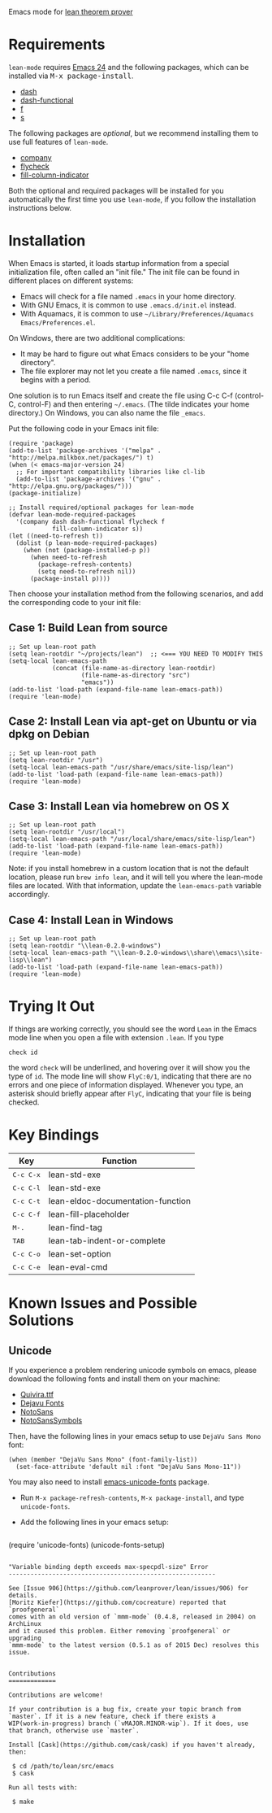 Emacs mode for [lean theorem prover][Lean]

[lean]: https://github.com/leanprover/lean


Requirements
============

``lean-mode`` requires [Emacs 24][emacs24] and the following
packages, which can be installed via <kbd>M-x package-install</kbd>.

 - [dash][dash]
 - [dash-functional][dash]
 - [f][f]
 - [s][s]

[emacs24]: http://www.gnu.org/software/emacs
[dash]: https://github.com/magnars/dash.el
[f]: https://github.com/rejeep/f.el
[s]: https://github.com/magnars/s.el

The following packages are *optional*, but we recommend installing them
to use full features of ``lean-mode``.

 - [company][company]
 - [flycheck][flycheck]
 - [fill-column-indicator][fci]

Both the optional and required packages will be installed for you
automatically the first time you use ``lean-mode``, if you follow the
installation instructions below.

[company]: http://company-mode.github.io/
[flycheck]: http://www.flycheck.org/manual/latest/index.html
[fci]: https://github.com/alpaker/Fill-Column-Indicator

Installation
============

When Emacs is started, it loads startup information from a special
initialization file, often called an "init file." The init file can be
found in different places on different systems:

- Emacs will check for a file named ``.emacs`` in your home directory.
- With GNU Emacs, it is common to use ``.emacs.d/init.el`` instead.
- With Aquamacs, it is common to use ``~/Library/Preferences/Aquamacs Emacs/Preferences.el``.

On Windows, there are two additional complications:

- It may be hard to figure out what Emacs considers to be your "home
  directory".
- The file explorer may not let you create a file named ``.emacs``,
  since it begins with a period.

One solution is to run Emacs itself and create the file using C-c C-f
(control-C, control-F) and then entering ``~/.emacs``. (The tilde
indicates your home directory.) On Windows, you can also name the file
``_emacs``.

Put the following code in your Emacs init file:

```elisp
(require 'package)
(add-to-list 'package-archives '("melpa" . "http://melpa.milkbox.net/packages/") t)
(when (< emacs-major-version 24)
  ;; For important compatibility libraries like cl-lib
  (add-to-list 'package-archives '("gnu" . "http://elpa.gnu.org/packages/")))
(package-initialize)

;; Install required/optional packages for lean-mode
(defvar lean-mode-required-packages
  '(company dash dash-functional flycheck f
            fill-column-indicator s))
(let ((need-to-refresh t))
  (dolist (p lean-mode-required-packages)
    (when (not (package-installed-p p))
      (when need-to-refresh
        (package-refresh-contents)
        (setq need-to-refresh nil))
      (package-install p))))
```

Then choose your installation method from the following scenarios, and
add the corresponding code to your init file:

Case 1: Build Lean from source
-----------------------------

```elisp
;; Set up lean-root path
(setq lean-rootdir "~/projects/lean")  ;; <=== YOU NEED TO MODIFY THIS
(setq-local lean-emacs-path
            (concat (file-name-as-directory lean-rootdir)
                    (file-name-as-directory "src")
                    "emacs"))
(add-to-list 'load-path (expand-file-name lean-emacs-path))
(require 'lean-mode)
```

Case 2: Install Lean via apt-get on Ubuntu or via dpkg on Debian
----------------------------------------------------------------

```elisp
;; Set up lean-root path
(setq lean-rootdir "/usr")
(setq-local lean-emacs-path "/usr/share/emacs/site-lisp/lean")
(add-to-list 'load-path (expand-file-name lean-emacs-path))
(require 'lean-mode)
```


Case 3: Install Lean via homebrew on OS X
-----------------------------------------

```elisp
;; Set up lean-root path
(setq lean-rootdir "/usr/local")
(setq-local lean-emacs-path "/usr/local/share/emacs/site-lisp/lean")
(add-to-list 'load-path (expand-file-name lean-emacs-path))
(require 'lean-mode)
```

Note: if you install homebrew in a custom location that is not the default
location, please run `brew info lean`, and it will tell you where the
lean-mode files are located. With that information, update the
`lean-emacs-path` variable accordingly.

Case 4: Install Lean in Windows
-------------------------------
```elisp
;; Set up lean-root path
(setq lean-rootdir "\\lean-0.2.0-windows")
(setq-local lean-emacs-path "\\lean-0.2.0-windows\\share\\emacs\\site-lisp\\lean")
(add-to-list 'load-path (expand-file-name lean-emacs-path))
(require 'lean-mode)
```


Trying It Out
=============

If things are working correctly, you should see the word ``Lean`` in the
Emacs mode line when you open a file with extension `.lean`. If you type
```lean
check id
```
the word ``check`` will be underlined, and hovering over it will show
you the type of ``id``. The mode line will show ``FlyC:0/1``, indicating
that there are no errors and one piece of information displayed. Whenever
you type, an asterisk should briefly appear after ``FlyC``, indicating that
your file is being checked.


Key Bindings
============

|Key                | Function                          |
|-------------------|-----------------------------------|
|<kbd>C-c C-x</kbd> | lean-std-exe                      |
|<kbd>C-c C-l</kbd> | lean-std-exe                      |
|<kbd>C-c C-t</kbd> | lean-eldoc-documentation-function |
|<kbd>C-c C-f</kbd> | lean-fill-placeholder             |
|<kbd>M-.</kbd>     | lean-find-tag                     |
|<kbd>TAB</kbd>     | lean-tab-indent-or-complete       |
|<kbd>C-c C-o</kbd> | lean-set-option                   |
|<kbd>C-c C-e</kbd> | lean-eval-cmd                     |


Known Issues and Possible Solutions
===================================

Unicode
-------

If you experience a problem rendering unicode symbols on emacs,
please download the following fonts and install them on your machine:

 - [Quivira.ttf](http://www.quivira-font.com/files/Quivira.ttf)
 - [Dejavu Fonts](http://sourceforge.net/projects/dejavu/files/dejavu/2.35/dejavu-fonts-ttf-2.35.tar.bz2)
 - [NotoSans](https://github.com/googlei18n/noto-fonts/blob/master/hinted/NotoSans-Regular.ttc?raw=true)
 - [NotoSansSymbols](https://github.com/googlei18n/noto-fonts/blob/master/unhinted/NotoSansSymbols-Regular.ttf?raw=true)

Then, have the following lines in your emacs setup to use `DejaVu Sans Mono` font:

```elisp
(when (member "DejaVu Sans Mono" (font-family-list))
  (set-face-attribute 'default nil :font "DejaVu Sans Mono-11"))
```

You may also need to install [emacs-unicode-fonts](https://github.com/rolandwalker/unicode-fonts) package.

 - Run `M-x package-refresh-contents`, `M-x package-install`, and type `unicode-fonts`.
 - Add the following lines in your emacs setup:

   ```lisp
(require 'unicode-fonts)
(unicode-fonts-setup)
   ```

"Variable binding depth exceeds max-specpdl-size" Error
---------------------------------------------------------

See [Issue 906](https://github.com/leanprover/lean/issues/906) for details.
[Moritz Kiefer](https://github.com/cocreature) reported that `proofgeneral`
comes with an old version of `mmm-mode` (0.4.8, released in 2004) on ArchLinux
and it caused this problem. Either removing `proofgeneral` or upgrading
`mmm-mode` to the latest version (0.5.1 as of 2015 Dec) resolves this issue.


Contributions
=============

Contributions are welcome!

If your contribution is a bug fix, create your topic branch from
`master`. If it is a new feature, check if there exists a
WIP(work-in-progress) branch (`vMAJOR.MINOR-wip`). If it does, use
that branch, otherwise use `master`.

Install [Cask](https://github.com/cask/cask) if you haven't already,
then:

    $ cd /path/to/lean/src/emacs
    $ cask

Run all tests with:

    $ make

